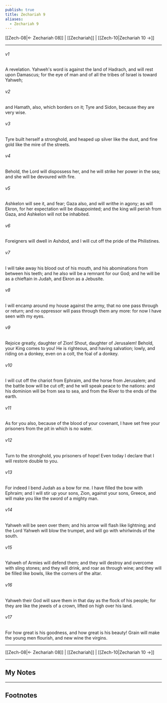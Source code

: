 ```yaml
---
publish: true
title: Zechariah 9
aliases:
  - Zechariah 9
---
```


[[Zech-08|← Zechariah 08]] | [[Zechariah]] | [[Zech-10|Zechariah 10 →]]
***



###### v1 
A revelation. Yahweh's word is against the land of Hadrach, and will rest upon Damascus; for the eye of man and of all the tribes of Israel is toward Yahweh; 

###### v2 
and Hamath, also, which borders on it; Tyre and Sidon, because they are very wise. 

###### v3 
Tyre built herself a stronghold, and heaped up silver like the dust, and fine gold like the mire of the streets. 

###### v4 
Behold, the Lord will dispossess her, and he will strike her power in the sea; and she will be devoured with fire. 

###### v5 
Ashkelon will see it, and fear; Gaza also, and will writhe in agony; as will Ekron, for her expectation will be disappointed; and the king will perish from Gaza, and Ashkelon will not be inhabited. 

###### v6 
Foreigners will dwell in Ashdod, and I will cut off the pride of the Philistines. 

###### v7 
I will take away his blood out of his mouth, and his abominations from between his teeth; and he also will be a remnant for our God; and he will be as a chieftain in Judah, and Ekron as a Jebusite. 

###### v8 
I will encamp around my house against the army, that no one pass through or return; and no oppressor will pass through them any more: for now I have seen with my eyes. 

###### v9 
Rejoice greatly, daughter of Zion! Shout, daughter of Jerusalem! Behold, your King comes to you! He is righteous, and having salvation; lowly, and riding on a donkey, even on a colt, the foal of a donkey. 

###### v10 
I will cut off the chariot from Ephraim, and the horse from Jerusalem; and the battle bow will be cut off; and he will speak peace to the nations: and his dominion will be from sea to sea, and from the River to the ends of the earth. 

###### v11 
As for you also, because of the blood of your covenant, I have set free your prisoners from the pit in which is no water. 

###### v12 
Turn to the stronghold, you prisoners of hope! Even today I declare that I will restore double to you. 

###### v13 
For indeed I bend Judah as a bow for me. I have filled the bow with Ephraim; and I will stir up your sons, Zion, against your sons, Greece, and will make you like the sword of a mighty man. 

###### v14 
Yahweh will be seen over them; and his arrow will flash like lightning; and the Lord Yahweh will blow the trumpet, and will go with whirlwinds of the south. 

###### v15 
Yahweh of Armies will defend them; and they will destroy and overcome with sling stones; and they will drink, and roar as through wine; and they will be filled like bowls, like the corners of the altar. 

###### v16 
Yahweh their God will save them in that day as the flock of his people; for they are like the jewels of a crown, lifted on high over his land. 

###### v17 
For how great is his goodness, and how great is his beauty! Grain will make the young men flourish, and new wine the virgins.

***
[[Zech-08|← Zechariah 08]] | [[Zechariah]] | [[Zech-10|Zechariah 10 →]]

---
## My Notes

---
## Footnotes